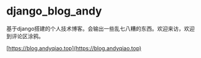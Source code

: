 # django_blog_andy
基于django搭建的个人技术博客。会输出一些乱七八糟的东西。欢迎来访，欢迎到评论区涂鸦。

[https://blog.andyqiao.top](https://blog.andyqiao.top)
